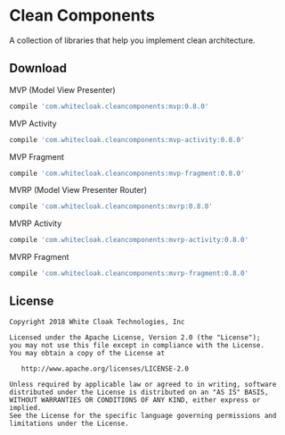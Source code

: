 # Clean Components

A collection of libraries that help you implement clean architecture.

## Download

MVP (Model View Presenter)
```groovy
compile 'com.whitecloak.cleancomponents:mvp:0.8.0'
```

MVP Activity
```groovy
compile 'com.whitecloak.cleancomponents:mvp-activity:0.8.0'
```

MVP Fragment
```groovy
compile 'com.whitecloak.cleancomponents:mvp-fragment:0.8.0'
```

MVRP (Model View Presenter Router)
```groovy
compile 'com.whitecloak.cleancomponents:mvrp:0.8.0'
```

MVRP Activity
```groovy
compile 'com.whitecloak.cleancomponents:mvrp-activity:0.8.0'
```

MVRP Fragment
```groovy
compile 'com.whitecloak.cleancomponents:mvrp-fragment:0.8.0'
```

## License

    Copyright 2018 White Cloak Technologies, Inc

    Licensed under the Apache License, Version 2.0 (the "License");
    you may not use this file except in compliance with the License.
    You may obtain a copy of the License at

       http://www.apache.org/licenses/LICENSE-2.0

    Unless required by applicable law or agreed to in writing, software
    distributed under the License is distributed on an "AS IS" BASIS,
    WITHOUT WARRANTIES OR CONDITIONS OF ANY KIND, either express or implied.
    See the License for the specific language governing permissions and
    limitations under the License.
